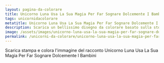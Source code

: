 ```yaml
---
layout: pagina-da-colorare
title: Unicorno Luna Usa La Sua Magia Per Far Sognare Dolcemente I Bambini
tags: unicornidacolorare
metatitle: Unicorno Luna Usa La Sua Magia Per Far Sognare Dolcemente I Bambini da colorare
description: Scarica un bellissimo disegno da colorare basato sulla storia Unicorno Luna Usa La Sua Magia Per Far Sognare Dolcemente I Bambini
image: /assets/images/unicorno-luna-usa-la-sua-magia-per-far-sognare-dolcemente-i-bambini.webp
permalink: /unicorni-da-colorare/unicorno-luna-usa-la-sua-magia-per-far-sognare-dolcemente-i-bambini-da-colorare.html
---
```

Scarica stampa e colora l'immagine del racconto Unicorno Luna Usa La Sua Magia Per Far Sognare Dolcemente I Bambini
